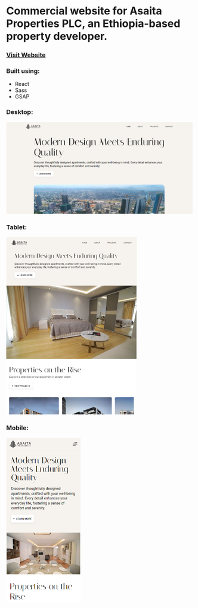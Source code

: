 # Commercial website for Asaita Properties PLC, an Ethiopia-based property developer.

### <a href="https://asaitaproperties.com" target="_blank">Visit Website</a>

### Built using:
- React
- Sass 
- GSAP

### Desktop:
<img src="https://github.com/dagm1425/commercial-project/blob/main/images/desktop.png" alt="Desktop" width="500">


### Tablet:
<img src="https://github.com/dagm1425/commercial-project/blob/main/images/tablet.png" alt="Tablet" width="350">


### Mobile:
<img src="https://github.com/dagm1425/commercial-project/blob/main/images/mobile.png" alt="Mobile" width="200">


